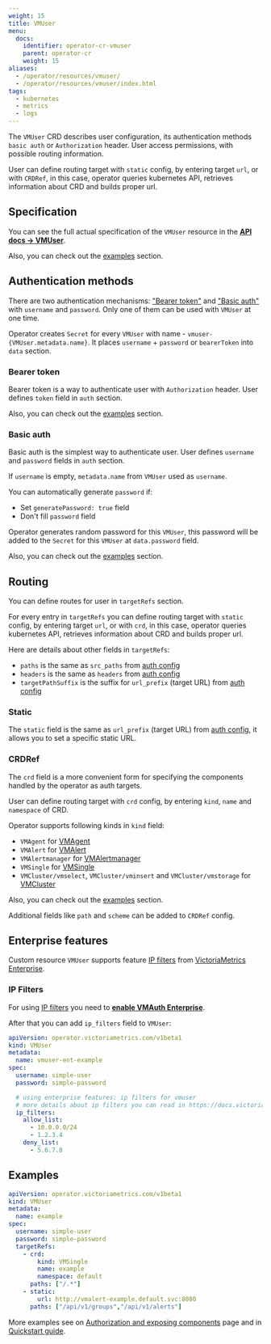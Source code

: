 ```yaml
---
weight: 15
title: VMUser
menu:
  docs:
    identifier: operator-cr-vmuser
    parent: operator-cr
    weight: 15
aliases:
  - /operator/resources/vmuser/
  - /operator/resources/vmuser/index.html
tags:
  - kubernetes
  - metrics
  - logs
---
```

The `VMUser` CRD describes user configuration, its authentication methods `basic auth` or `Authorization` header. 
User access permissions, with possible routing information.

User can define routing target with `static` config, by entering target `url`, or with `CRDRef`, in this case, 
operator queries kubernetes API, retrieves information about CRD and builds proper url.

## Specification

You can see the full actual specification of the `VMUser` resource in
the **[API docs -> VMUser](https://docs.victoriametrics.com/operator/api/#vmuser)**.

Also, you can check out the [examples](#examples) section.

## Authentication methods

There are two authentication mechanisms: ["Bearer token"](#bearer-token) and ["Basic auth"](#basic-auth) with `username` and `password`. 
Only one of them can be used with `VMUser` at one time.

Operator creates `Secret` for every `VMUser` with name - `vmuser-{VMUser.metadata.name}`.
It places `username` + `password` or `bearerToken` into `data` section.

### Bearer token

Bearer token is a way to authenticate user with `Authorization` header. 
User defines `token` field in `auth` section.

Also, you can check out the [examples](#examples) section.

### Basic auth

Basic auth is the simplest way to authenticate user. User defines `username` and `password` fields in `auth` section.

If `username` is empty, `metadata.name` from `VMUser` used as `username`.

You can automatically generate `password` if:
- Set `generatePassword: true` field
- Don't fill `password` field

Operator generates random password for this `VMUser`, 
this password will be added to the `Secret` for this `VMUser` at `data.password` field.

Also, you can check out the [examples](#examples) section.

## Routing

You can define routes for user in `targetRefs` section. 

For every entry in `targetRefs` you can define routing target with `static` config, by entering target `url`, 
or with `crd`, in this case, operator queries kubernetes API, retrieves information about CRD and builds proper url.

Here are details about other fields in `targetRefs`:

- `paths` is the same as `src_paths` from [auth config](https://docs.victoriametrics.com/victoriametrics/vmauth/#auth-config)
- `headers` is the same as `headers` from [auth config](https://docs.victoriametrics.com/victoriametrics/vmauth/#auth-config)
- `targetPathSuffix` is the suffix for `url_prefix` (target URL) from [auth config](https://docs.victoriametrics.com/victoriametrics/vmauth/#auth-config)

### Static

The `static` field is the same as `url_prefix` (target URL) from [auth config](https://docs.victoriametrics.com/victoriametrics/vmauth/#auth-config),
it allows you to set a specific static URL.

### CRDRef

The `crd` field is a more convenient form for specifying the components handled by the operator as auth targets.

User can define routing target with `crd` config, by entering `kind`, `name` and `namespace` of CRD.

Operator supports following kinds in `kind` field:

- `VMAgent` for [VMAgent](https://docs.victoriametrics.com/operator/resources/vmagent/)
- `VMAlert` for [VMAlert](https://docs.victoriametrics.com/operator/resources/vmalert/)
- `VMAlertmanager` for [VMAlertmanager](https://docs.victoriametrics.com/operator/resources/vmalertmanager/)
- `VMSingle` for [VMSingle](https://docs.victoriametrics.com/operator/resources/vmsingle/)
- `VMCluster/vmselect`, `VMCluster/vminsert` and `VMCluster/vmstorage` for [VMCluster](https://docs.victoriametrics.com/operator/resources/vmcluster/)

Also, you can check out the [examples](#examples) section.

Additional fields like `path` and `scheme` can be added to `CRDRef` config.

## Enterprise features

Custom resource `VMUser` supports feature [IP filters](https://docs.victoriametrics.com/victoriametrics/vmauth/#ip-filters)
from [VictoriaMetrics Enterprise](https://docs.victoriametrics.com/victoriametrics/enterprise/#victoriametrics-enterprise).

### IP Filters

For using [IP filters](https://docs.victoriametrics.com/victoriametrics/vmauth/#ip-filters)
you need to **[enable VMAuth Enterprise](https://docs.victoriametrics.com/victoriametrics/vmauth/#enterprise-features)**.

After that you can add `ip_filters` field to `VMUser`:

```yaml
apiVersion: operator.victoriametrics.com/v1beta1
kind: VMUser
metadata:
  name: vmuser-ent-example
spec:
  username: simple-user
  password: simple-password

  # using enterprise features: ip filters for vmuser
  # more details about ip filters you can read in https://docs.victoriametrics.com/operator/resources/vmuser/#enterprise-features
  ip_filters:
    allow_list:
      - 10.0.0.0/24
      - 1.2.3.4
    deny_list:
      - 5.6.7.8
```

## Examples

```yaml
apiVersion: operator.victoriametrics.com/v1beta1
kind: VMUser
metadata:
  name: example
spec:
  username: simple-user
  password: simple-password
  targetRefs:
    - crd:
        kind: VMSingle
        name: example
        namespace: default
      paths: ["/.*"]
    - static:
        url: http://vmalert-example.default.svc:8080
      paths: ["/api/v1/groups","/api/v1/alerts"]
```

More examples see on [Authorization and exposing components](https://docs.victoriametrics.com/operator/auth/) page
and in [Quickstart guide](https://docs.victoriametrics.com/operator/quick-start/#vmuser).
